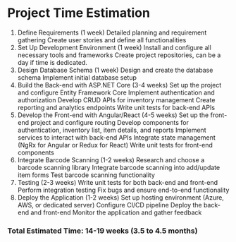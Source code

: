 # Project Time Estimation
1. Define Requirements (1 week)
Detailed planning and requirement gathering
Create user stories and define all functionalities
2. Set Up Development Environment (1 week)
Install and configure all necessary tools and frameworks
Create project repositories, can be a day if time is dedicated.
3. Design Database Schema (1 week)
Design and create the database schema
Implement initial database setup
4. Build the Back-end with ASP.NET Core (3-4 weeks)
Set up the project and configure Entity Framework Core
Implement authentication and authorization
Develop CRUD APIs for inventory management
Create reporting and analytics endpoints
Write unit tests for back-end APIs
5. Develop the Front-end with Angular/React (4-5 weeks)
Set up the front-end project and configure routing
Develop components for authentication, inventory list, item details, and reports
Implement services to interact with back-end APIs
Integrate state management (NgRx for Angular or Redux for React)
Write unit tests for front-end components
6. Integrate Barcode Scanning (1-2 weeks)
Research and choose a barcode scanning library
Integrate barcode scanning into add/update item forms
Test barcode scanning functionality
7. Testing (2-3 weeks)
Write unit tests for both back-end and front-end
Perform integration testing
Fix bugs and ensure end-to-end functionality
8. Deploy the Application (1-2 weeks)
Set up hosting environment (Azure, AWS, or dedicated server)
Configure CI/CD pipeline
Deploy the back-end and front-end
Monitor the application and gather feedback
### Total Estimated Time: 14-19 weeks (3.5 to 4.5 months)
